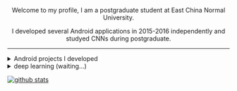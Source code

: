 <div align="center">
  <p>Welcome to my profile, I am a postgraduate student at East China Normal University.</p>
  <p>I developed several Android applications in 2015-2016 independently and studyed CNNs during postgraduate.</p>
</div>

****

<details>
  <summary>Android projects I developed</summary>
  
[![ReadMe Card](https://github-readme-stats.vercel.app/api/pin/?username=dreamcontinue&repo=Lavender)](https://github.com/dreamcontinue/Lavender)
[![ReadMe Card](https://github-readme-stats.vercel.app/api/pin/?username=dreamcontinue&repo=500pxdownloader)](https://github.com/dreamcontinue/500pxdownloader)
</details>

<details>
  <summary>deep learning (waiting...)</summary>
  
[![ReadMe Card](https://github-readme-stats.vercel.app/api/pin/?username=dreamcontinue&repo=CNN)](https://github.com/dreamcontinue/CNN)
</details>

[![github stats](https://github-readme-stats.vercel.app/api?username=dreamcontinue&show_icons=true&theme=dracula&hide=prs&count_private=true)](https://github.com/dreamcontinue)

